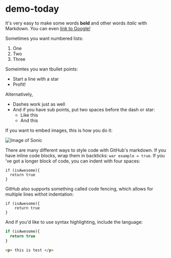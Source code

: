 # demo-today

It's very easy to make some words **bold** and other words *italic* with Markdown. You can even [link to Google!](http://google.com)

Sometimes you want numbered lists:

1. One
2. Two
3. Three

Someimtes you wan tbullet points:

* Start a line with a star
* Profit!

Alternatively,

- Dashes work just as well
- And if you have sub points, put two spaces before the dash or star:
  - Like this
  - And this

If you want to embed images, this is how you do it:

![Image of Sonic](https://cdn.cloudflare.steamstatic.com/steam/apps/1237320/capsule_616x353.jpg?t=1671712363)

There are many different ways to style code with GitHub's markdown. If you have inline code blocks, wrap them in backticks: `war example = true`. If you 've got a longer block of code, you can indent with four spaces:

    if (isAwesome){
      return true
    }
    
GitHub also supports something called code fencing, which allows for multiple lines withot indentation:

```
if (isAwesome){
    return true
}
```

And if you'd like to use syntax highlighting, include the language:

```javascript
if (isAwesome){
  return true
}

```

```html
<p> this is test </p>
```
